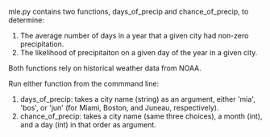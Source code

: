 mle.py contains two functions, days_of_precip and chance_of_precip, to determine:
1. The average number of days in a year that a given city had non-zero precipitation.
2. The likelihood of precipitaiton on a given day of the year in a given city.

Both functions rely on historical weather data from NOAA.

Run either function from the commmand line:
1. days_of_precip: takes a city name (string) as an argument, either 'mia', 'bos', or 'jun' (for Miami, Boston, and Juneau, respectively).
2. chance_of_precip: takes a city name (same three choices), a month (int), and a day (int) in that order as argument.
